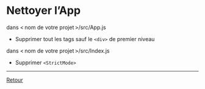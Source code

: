 # Nettoyer l’App

dans < nom de votre projet >/src/App.js

- Supprimer tout les tags sauf le `<div>` de premier niveau 

dans < nom de votre projet >/src/Index.js

- Supprimer `<StrictMode>`

---
[Retour](Cours-02.md)
